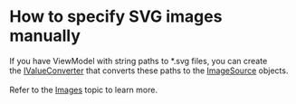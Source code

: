 # How to specify SVG images manually


If you have ViewModel with string paths to *.svg files, you can create the <a href="https://msdn.microsoft.com/library/system.windows.data.ivalueconverter">IValueConverter</a> that converts these paths to the <a href="https://msdn.microsoft.com/library/system.windows.media.imagesource">ImageSource</a> objects.<br><br>Refer to the <a href="https://documentation.devexpress.com/WPF/114013/Common-Concepts/Images">Images</a> topic to learn more.

<br/>


